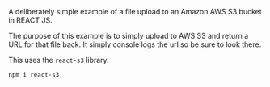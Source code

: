 A deliberately simple example of a file upload to an Amazon AWS S3 bucket in REACT JS.

The purpose of this example is to simply upload to AWS S3 and return a URL for that file back. It simply console logs the url so be sure to look there.

This uses the `react-s3` library.

```
npm i react-s3
```